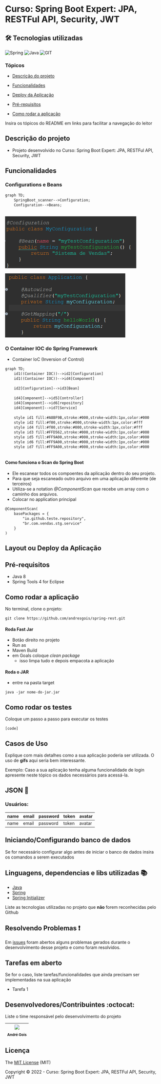 # Curso: Spring Boot Expert: JPA, RESTFul API, Security, JWT


## 🛠 Tecnologias utilizadas

<div style="display: inline_block">
  <img align="center" alt="Spring" src="https://img.shields.io/badge/Spring-6DB33F?style=for-the-badge&logo=spring&logoColor=white" />
  <img align="center" alt="Java" src="https://img.shields.io/badge/Java-ED8B00?style=for-the-badge&logo=java&logoColor=white" />
  <img align="center" alt="GIT" src="https://img.shields.io/badge/Git-E34F26?style=for-the-badge&logo=git&logoColor=white" />
  <!-- <img width="64" style="color:#fff; background-color: #fff; margin: 5px" src="https://cdn.jsdelivr.net/gh/devicons/devicon/icons/apache/apache-original-wordmark.svg" />-->
</div>

### Tópicos 

- [Descrição do projeto](#descrição-do-projeto)

- [Funcionalidades](#funcionalidades)

- [Deploy da Aplicação](#deploy-da-aplicação-dash)

- [Pré-requisitos](#pré-requisitos)

- [Como rodar a aplicação](#como-rodar-a-aplicação-arrow_forward)

 

Insira os tópicos do README em links para facilitar a navegação do leitor

## Descrição do projeto 

- Projeto desenvolvido no Curso: Spring Boot Expert: JPA, RESTFul API, Security, JWT


## Funcionalidades

### Configurations e Beans

```mermaid
graph TD;
    SpringBoot_scanner-->Configuration;
    Configuration-->Beans;
    
```

![Class MyConfiguration](./assets/myConfiguration.png)

![Class Application](./assets/application.png)

### O Container IOC do Spring Framework
- Container IoC (Inversion of Control)

```mermaid
graph TD;
    id1((Container IOC))-->id2[Configuration]
    id1((Container IOC))-->id4[Component]

    id2[Configuration]-->id3[Bean]

    id4[Component]-->id5[Controller]
    id4[Component]-->id6[repository]
    id4[Component]-->id7[Service]

    style id1 fill:#A8BF9B,stroke:#000,stroke-width:1px,color:#000
    style id2 fill:#f00,stroke:#000,stroke-width:1px,color:#fff
    style id4 fill:#f00,stroke:#000,stroke-width:1px,color:#fff
    style id3 fill:#FFD562,stroke:#000,stroke-width:1px,color:#000
    style id5 fill:#FF9A00,stroke:#000,stroke-width:1px,color:#000
    style id6 fill:#FF9A00,stroke:#000,stroke-width:1px,color:#000
    style id7 fill:#FF9A00,stroke:#000,stroke-width:1px,color:#000
    
```

#### Como funciona o Scan do Spring Boot
- Ele escanear todos os compoentes da aplicação dentro do seu projeto.
- Para que seja escaneado outro arquivo em uma aplicação diferente (de terceiros)
- Utiliza-se a notation *@ComponentScan* que recebe um array com o caminho dos arquivos.
- Colocar no application principal

```
@ComponentScan(
    basePackages = {
        "io.github.teste.repository",
        "br.com.vendas.stg.service"
    }
)
```

## Layout ou Deploy da Aplicação

 


## Pré-requisitos

- Java 8
- Spring Tools 4 for Eclipse


## Como rodar a aplicação

No terminal, clone o projeto: 

```
git clone https://github.com/andresgois/spring-rest.git
```

#### Roda Fast Jar
- Botão direito no projeto
- Run as
- Maven Build
- em Goals coloque *clean package*
    - isso limpa tudo e depois empacota a aplicação    

#### Roda o JAR
- entre na pasta target
```
java -jar nome-do-jar.jar
```

## Como rodar os testes

Coloque um passo a passo para executar os testes

```
[code]
```

## Casos de Uso

Explique com mais detalhes como a sua aplicação poderia ser utilizada. O uso de **gifs** aqui seria bem interessante. 

Exemplo: Caso a sua aplicação tenha alguma funcionalidade de login apresente neste tópico os dados necessários para acessá-la.

## JSON :floppy_disk:

### Usuários: 

|name|email|password|token|avatar|
| -------- |-------- |-------- |-------- |-------- |
|name|email|password|token|avatar|



## Iniciando/Configurando banco de dados

Se for necessário configurar algo antes de iniciar o banco de dados insira os comandos a serem executados 

## Linguagens, dependencias e libs utilizadas :books:

- [Java](https://docs.oracle.com/en/java/)
- [Spring](https://spring.io/projects)
- [Spring Initializer](https://start.spring.io/)


Liste as tecnologias utilizadas no projeto que **não** forem reconhecidas pelo Github 

## Resolvendo Problemas :exclamation:

Em [issues]() foram abertos alguns problemas gerados durante o desenvolvimento desse projeto e como foram resolvidos. 

## Tarefas em aberto

Se for o caso, liste tarefas/funcionalidades que ainda precisam ser implementadas na sua aplicação

- Tarefa 1 

## Desenvolvedores/Contribuintes :octocat:

Liste o time responsável pelo desenvolvimento do projeto

| [<img src="https://avatars.githubusercontent.com/u/39030819?v=4" width=115><br><sub>André Gois</sub>](https://github.com/andresgois) |
| :---: 

## Licença 

The [MIT License]() (MIT)

Copyright :copyright: 2022 - Curso: Spring Boot Expert: JPA, RESTFul API, Security, JWT